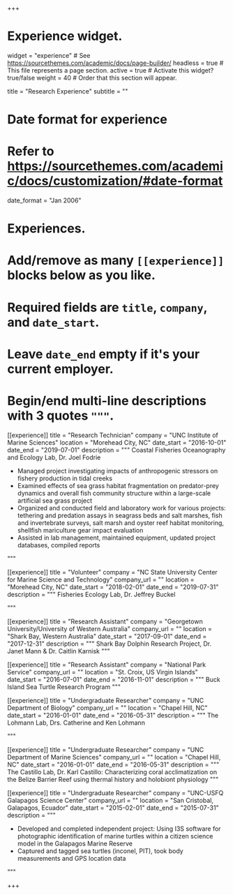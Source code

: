 +++
# Experience widget.
widget = "experience"  # See https://sourcethemes.com/academic/docs/page-builder/
headless = true  # This file represents a page section.
active = true  # Activate this widget? true/false
weight = 40  # Order that this section will appear.

title = "Research Experience"
subtitle = ""

# Date format for experience
#   Refer to https://sourcethemes.com/academic/docs/customization/#date-format
date_format = "Jan 2006"

# Experiences.
#   Add/remove as many `[[experience]]` blocks below as you like.
#   Required fields are `title`, `company`, and `date_start`.
#   Leave `date_end` empty if it's your current employer.
#   Begin/end multi-line descriptions with 3 quotes `"""`.
[[experience]]
  title = "Research Technician"
  company = "UNC Institute of Marine Sciences"
  location = "Morehead City, NC"
  date_start = "2016-10-01"
  date_end = "2019-07-01"
  description = """
  Coastal Fisheries Oceanography and Ecology Lab, Dr. Joel Fodrie
  
  * Managed project investigating impacts of anthropogenic stressors on fishery production in tidal creeks
  * Examined effects of sea grass habitat fragmentation on predator-prey dynamics and overall fish community structure within a large-scale artificial sea grass project
  * Organized and conducted field and laboratory work for various projects: tethering and predation assays in seagrass beds and salt marshes, fish and invertebrate surveys, salt marsh and oyster reef habitat monitoring, shellfish mariculture gear impact evaluation
  * Assisted in lab management, maintained equipment, updated project databases, compiled reports
  
  """

[[experience]]
  title = "Volunteer"
  company = "NC State University Center for Marine Science and Technology"
  company_url = ""
  location = "Morehead City, NC"
  date_start = "2018-02-01"
  date_end = "2019-07-31"
  description = """
  Fisheries Ecology Lab, Dr. Jeffrey Buckel
  
  """
  
[[experience]]
  title = "Research Assistant"
  company = "Georgetown University/University of Western Australia"
  company_url = ""
  location = "Shark Bay, Western Australia"
  date_start = "2017-09-01"
  date_end = "2017-12-31"
  description = """
  Shark Bay Dolphin Research Project, Dr. Janet Mann & Dr. Caitlin Karnisk
  """

[[experience]]
  title = "Research Assistant"
  company = "National Park Service"
  company_url = ""
  location = "St. Croix, US Virgin Islands"
  date_start = "2016-07-01"
  date_end = "2016-11-01"
  description = """
  Buck Island Sea Turtle Research Program
  """

[[experience]]
  title = "Undergraduate Researcher"
  company = "UNC Department of Biology"
  company_url = ""
  location = "Chapel Hill, NC"
  date_start = "2016-01-01"
  date_end = "2016-05-31"
  description = """
  The Lohmann Lab, Drs. Catherine and Ken Lohmann
  
  """

[[experience]]
  title = "Undergraduate Researcher"
  company = "UNC Department of Marine Sciences"
  company_url = ""
  location = "Chapel Hill, NC"
  date_start = "2016-01-01"
  date_end = "2016-05-31"
  description = """
The Castillo Lab, Dr. Karl Castillo: Characterizing coral acclimatization on the Belize Barrier Reef using thermal history and holobiont physiology
  """

[[experience]]
  title = "Undergraduate Researcher"
  company = "UNC-USFQ Galapagos Science Center"
  company_url = ""
  location = "San Cristobal, Galapagos, Ecuador"
  date_start = "2015-02-01"
  date_end = "2015-07-31"
  description = """
  
  * Developed and completed independent project: Using I3S software for photographic identification of marine turtles within a citizen science model in the Galapagos Marine Reserve
  * Captured and tagged sea turtles (inconel, PIT), took body measurements and GPS location data
  
  """

+++
